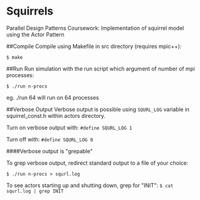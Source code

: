# Squirrels
Parallel Design Patterns Coursework: Implementation of squirrel model using the Actor Pattern

##Compile
Compile using Makefile in src directory (requires mpic++):
```
$ make
```

##Run
Run simulation with the run script which argument of number of mpi processes:
```
$ ./run n-procs  
```
eg. ./run 64 will run on 64 processes

##Verbose Output
Verbose output is possible using `SQURL_LOG` variable in squirrel_const.h within actors directory.

Turn on verbose output with: ```#define SQURL_LOG 1```

Turn off with: ```#define SQURL_LOG 0```

####Verbose output is "grepable"

To grep verbose output, redirect standard output to a file of your choice:
```
$ ./run n-procs > squrl.log
```

To see actors starting up and shutting down, grep for "INIT":
`$ cat squrl.log | grep INIT`
